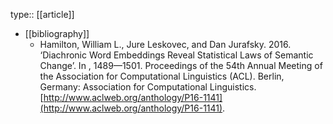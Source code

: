 type:: [[article]]

- [[bibliography]]
	- Hamilton, William L., Jure Leskovec, and Dan Jurafsky. 2016. ‘Diachronic Word Embeddings Reveal Statistical Laws of Semantic Change’. In , 1489—1501. Proceedings of the 54th Annual Meeting of the Association for Computational Linguistics (ACL). Berlin, Germany: Association for Computational Linguistics. [http://www.aclweb.org/anthology/P16-1141](http://www.aclweb.org/anthology/P16-1141).